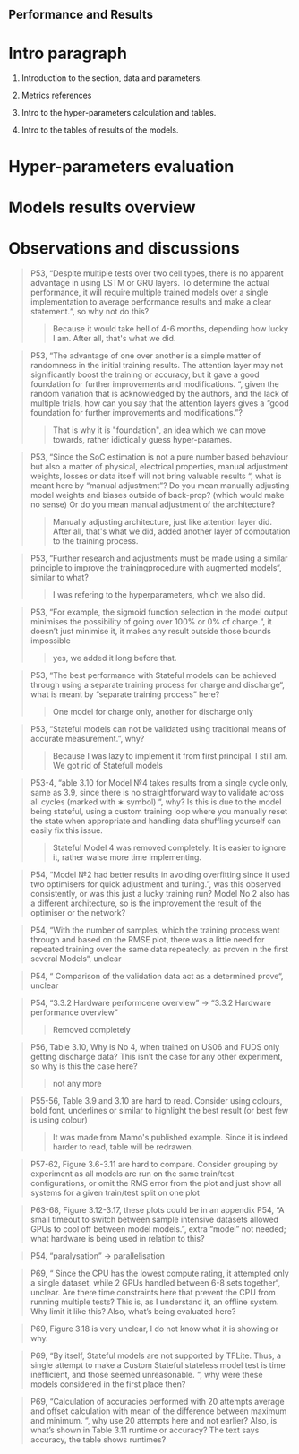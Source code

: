 ## Performance and Results
# Intro paragraph
1) Introduction to the section, data and parameters.

2) Metrics references

3) Intro to the hyper-parameters calculation and tables.

4) Intro to the tables of results of the models.

# Hyper-parameters evaluation

# Models results overview

# Observations and discussions

> P53, “Despite multiple tests over two cell types, there is no apparent advantage in using LSTM or GRU layers. To determine the actual performance, it will require multiple trained models over a single implementation to average performance results and make a clear statement.“, so why not do this?
> > Because it would take hell of 4-6 months, depending how lucky I am. After all, that's what we did.

> P53, “The advantage of one over another is a simple matter of randomness in the initial training results. The attention layer may not significantly boost the training or accuracy, but it gave a good foundation for further improvements and modifications. “, given the random variation that is acknowledged by the authors, and the lack of multiple trials, how can you say that the attention layers gives a “good foundation for further improvements and modifications.”?
> > That is why it is "foundation", an idea which we can move towards, rather idiotically guess hyper-parames.

> P53, “Since the SoC estimation is not a pure number based behaviour but also a matter of physical, electrical properties, manual adjustment weights, losses or data itself will not bring valuable results “, what is meant here by “manual adjustment”? Do you mean manually adjusting model weights and biases outside of back-prop? (which would make no sense) Or do you mean manual adjustment of the architecture?
> > Manually adjusting architecture, just like attention layer did. After all, that's what we did, added another layer of computation to the training process.

> P53, “Further research and adjustments must be made using a similar principle to improve the trainingprocedure with augmented models“, similar to what?
> > I was refering to the hyperparameters, which we also did.

> P53, “For example, the sigmoid function selection in the model output minimises the possibility of going over 100% or 0% of charge.“, it doesn’t just minimise it, it makes any result outside those bounds impossible
> > yes, we added it long before that.

> P53, “The best performance with Stateful models can be achieved through using a separate training process for charge and discharge“, what is meant by “separate training process” here?
> > One model for charge only, another for discharge only

> P53, “Stateful models can not be validated using traditional means of accurate measurement.”, why?
> > Because I was lazy to implement it from first principal. I still am. We got rid of Statefull models

> P53-4, “able 3.10 for Model №4 takes results from a single cycle only, same as 3.9, since there is no straightforward way to validate across all cycles (marked with ∗ symbol) “, why? Is this is due to the model being stateful, using a custom training loop where you manually reset the state when appropriate and handling data shuffling yourself can easily fix this issue.
> > Stateful Model 4 was removed completely. It is easier to ignore it, rather waise more time implementing.

> P54, “Model №2 had better results in avoiding overfitting since it used two optimisers for quick adjustment and tuning.”, was this observed consistently, or was this just a lucky training run? Model No 2 also has a different architecture, so is the improvement the result of the optimiser or the network?

> P54, “With the number of samples, which the training process went through and based on the RMSE plot, there was a little need for repeated training over the same data repeatedly, as proven in the first several Models“, unclear

> P54, “ Comparison of the validation data act as a determined prove“, unclear

> P54, “3.3.2 Hardware performcene overview” -> “3.3.2 Hardware performance overview”
> > Removed completely

> P56, Table 3.10, Why is No 4, when trained on US06 and FUDS only getting discharge data? This isn’t the case for any other experiment, so why is this the case here?
> > not any more

> P55-56, Table 3.9 and 3.10 are hard to read. Consider using colours, bold font, underlines or similar to highlight the best result (or best few is using colour)
> > It was made from Mamo's published example. Since it is indeed harder to read, table will be redrawen.

> P57-62, Figure 3.6-3.11 are hard to compare. Consider grouping by experiment as all models are run on the
same train/test configurations, or omit the RMS error from the plot and just show all systems for a given
train/test split on one plot

> P63-68, Figure 3.12-3.17, these plots could be in an appendix
P54, “A small timeout to switch between sample intensive datasets allowed GPUs to cool off between model models.”, extra “model” not needed; what hardware is being used in relation to this?

> P54, “paralysation” -> parallelisation

> P69, “ Since the CPU has the lowest compute rating, it attempted only a single dataset, while 2 GPUs handled between 6-8 sets together“, unclear. Are there time constraints here that prevent the CPU from running multiple tests? This is, as I understand it, an offline system. Why limit it like this? Also, what’s being evaluated here?


> P69, Figure 3.18 is very unclear, I do not know what it is showing or why.

> P69, “By itself, Stateful models are not supported by TFLite. Thus, a single attempt to make a Custom Stateful stateless model test is time inefficient, and those seemed unreasonable. “, why were these models considered in the first place then?

> P69, “Calculation of accuracies performed with 20 attempts average and offset calculation with mean of the difference between maximum and minimum. “, why use 20 attempts here and not earlier? Also, is what’s shown in Table 3.11 runtime or accuracy? The text says accuracy, the table shows runtimes?